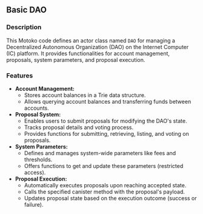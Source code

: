 ## Basic DAO

### Description

This Motoko code defines an actor class named `DAO` for managing a Decentralized Autonomous Organization (DAO) on the Internet Computer (IC) platform. It provides functionalities for account management, proposals, system parameters, and proposal execution.

### Features

* **Account Management:**
    * Stores account balances in a Trie data structure.
    * Allows querying account balances and transferring funds between accounts.
* **Proposal System:**
    * Enables users to submit proposals for modifying the DAO's state.
    * Tracks proposal details and voting process.
    * Provides functions for submitting, retrieving, listing, and voting on proposals.
* **System Parameters:**
    * Defines and manages system-wide parameters like fees and thresholds.
    * Offers functions to get and update these parameters (restricted access).
* **Proposal Execution:**
    * Automatically executes proposals upon reaching accepted state.
    * Calls the specified canister method with the proposal's payload.
    * Updates proposal state based on the execution outcome (success or failure).

